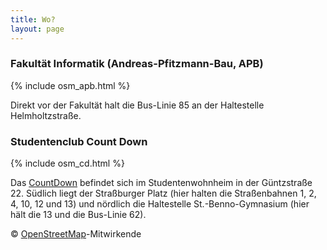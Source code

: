 ```yaml
---
title: Wo?
layout: page
---
```


### Fakultät Informatik (Andreas-Pfitzmann-Bau, APB)

{% include osm_apb.html %}

Direkt vor der Fakultät halt die Bus-Linie 85 an der Haltestelle Helmholtzstraße.

### Studentenclub Count Down

{% include osm_cd.html %}

Das [CountDown](http://countdown-dresden.de/) befindet sich im Studentenwohnheim in der Güntzstraße 22. Südlich liegt der Straßburger Platz (hier halten die Straßenbahnen 1, 2, 4, 10, 12 und 13) und nördlich die Haltestelle St.-Benno-Gymnasium (hier hält die 13 und die Bus-Linie 62).

© [OpenStreetMap](http://www.openstreetmap.org/copyright/de)-Mitwirkende
